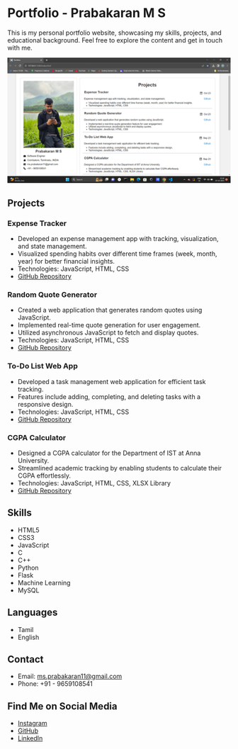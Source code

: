 # Portfolio - Prabakaran M S

This is my personal portfolio website, showcasing my skills, projects, and educational background. Feel free to explore the content and get in touch with me.

![Portfolio Screenshot](./images/screenshot.png)

## Projects

### Expense Tracker
- Developed an expense management app with tracking, visualization, and state management.
- Visualized spending habits over different time frames (week, month, year) for better financial insights.
- Technologies: JavaScript, HTML, CSS
- [GitHub Repository](https://github.com/Prabakaran-MS/Expense-Tracker)

### Random Quote Generator
- Created a web application that generates random quotes using JavaScript.
- Implemented real-time quote generation for user engagement.
- Utilized asynchronous JavaScript to fetch and display quotes.
- Technologies: JavaScript, HTML, CSS
- [GitHub Repository](https://github.com/Prabakaran-MS/Random-Quote-Generator)

### To-Do List Web App
- Developed a task management web application for efficient task tracking.
- Features include adding, completing, and deleting tasks with a responsive design.
- Technologies: JavaScript, HTML, CSS
- [GitHub Repository](https://github.com/Prabakaran-MS/To-Do-list-Web-App)

### CGPA Calculator
- Designed a CGPA calculator for the Department of IST at Anna University.
- Streamlined academic tracking by enabling students to calculate their CGPA effortlessly.
- Technologies: JavaScript, HTML, CSS, XLSX Library
- [GitHub Repository](https://github.com/Prabakaran-MS/Au-Cgpa-Calculator)

## Skills

- HTML5
- CSS3
- JavaScript
- C
- C++
- Python
- Flask
- Machine Learning
- MySQL

## Languages

- Tamil
- English

## Contact

- Email: ms.prabakaran11@gmail.com
- Phone: +91 - 9659108541

## Find Me on Social Media

- [Instagram](https://www.instagram.com/prabakaran.ms/)
- [GitHub](https://github.com/Prabakaran-MS)
- [LinkedIn](https://www.linkedin.com/in/prabakaran-m-s-897782182/)
